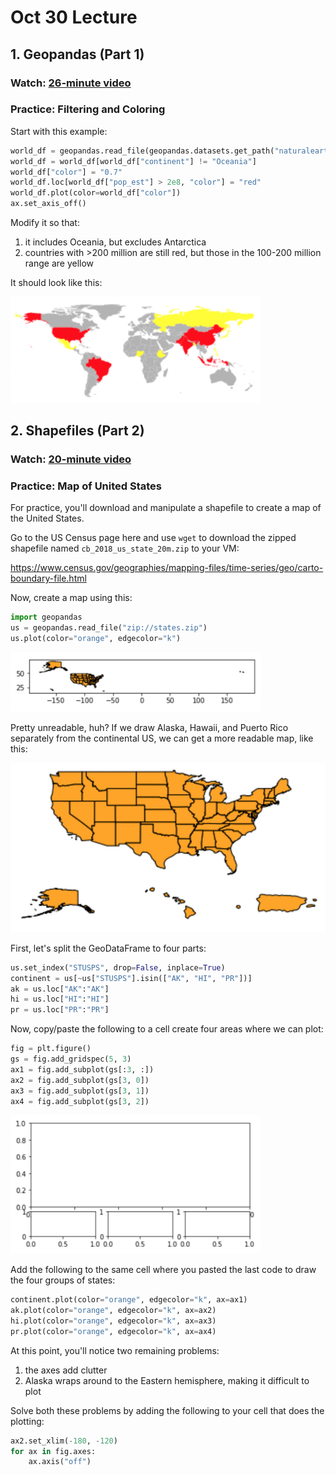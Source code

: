 # Oct 30 Lecture

## 1. Geopandas (Part 1)

### Watch: [26-minute video](https://youtu.be/pRYj38npGP0)

### Practice: Filtering and Coloring

Start with this example:

```python
world_df = geopandas.read_file(geopandas.datasets.get_path("naturalearth_lowres"))
world_df = world_df[world_df["continent"] != "Oceania"]
world_df["color"] = "0.7"
world_df.loc[world_df["pop_est"] > 2e8, "color"] = "red"
world_df.plot(color=world_df["color"])
ax.set_axis_off()
```

Modify it so that:
1. it includes Oceania, but excludes Antarctica
2. countries with >200 million are still red, but those in the 100-200 million range are yellow

It should look like this:

<img src="world.png" width=400>

## 2. Shapefiles (Part 2)

### Watch: [20-minute video](https://youtu.be/JPKqMN_jTtM)

### Practice: Map of United States

For practice, you'll download and manipulate a shapefile to create a
map of the United States.

Go to the US Census page here and use `wget` to download the zipped
shapefile named `cb_2018_us_state_20m.zip` to your VM:

https://www.census.gov/geographies/mapping-files/time-series/geo/carto-boundary-file.html

Now, create a map using this:

```python
import geopandas
us = geopandas.read_file("zip://states.zip")
us.plot(color="orange", edgecolor="k")
```

<img src="us-bad.png" width=400>

Pretty unreadable, huh?  If we draw Alaska, Hawaii, and Puerto Rico
separately from the continental US, we can get a more readable map,
like this:

<img src="us-good.png" width=600>

First, let's split the GeoDataFrame to four parts:

```python
us.set_index("STUSPS", drop=False, inplace=True)
continent = us[~us["STUSPS"].isin(["AK", "HI", "PR"])]
ak = us.loc["AK":"AK"]
hi = us.loc["HI":"HI"]
pr = us.loc["PR":"PR"]
```

Now, copy/paste the following to a cell create four areas where we can
plot:

```python
fig = plt.figure()
gs = fig.add_gridspec(5, 3)
ax1 = fig.add_subplot(gs[:3, :])
ax2 = fig.add_subplot(gs[3, 0])
ax3 = fig.add_subplot(gs[3, 1])
ax4 = fig.add_subplot(gs[3, 2])
```

<img src="grid.png" width=400>

Add the following to the same cell where you pasted the last code to
draw the four groups of states:

```python
continent.plot(color="orange", edgecolor="k", ax=ax1)
ak.plot(color="orange", edgecolor="k", ax=ax2)
hi.plot(color="orange", edgecolor="k", ax=ax3)
pr.plot(color="orange", edgecolor="k", ax=ax4)
```

At this point, you'll notice two remaining problems:

1. the axes add clutter
2. Alaska wraps around to the Eastern hemisphere, making it difficult to plot

Solve both these problems by adding the following to your cell that
does the plotting:

```python
ax2.set_xlim(-180, -120)
for ax in fig.axes:
    ax.axis("off")
```
